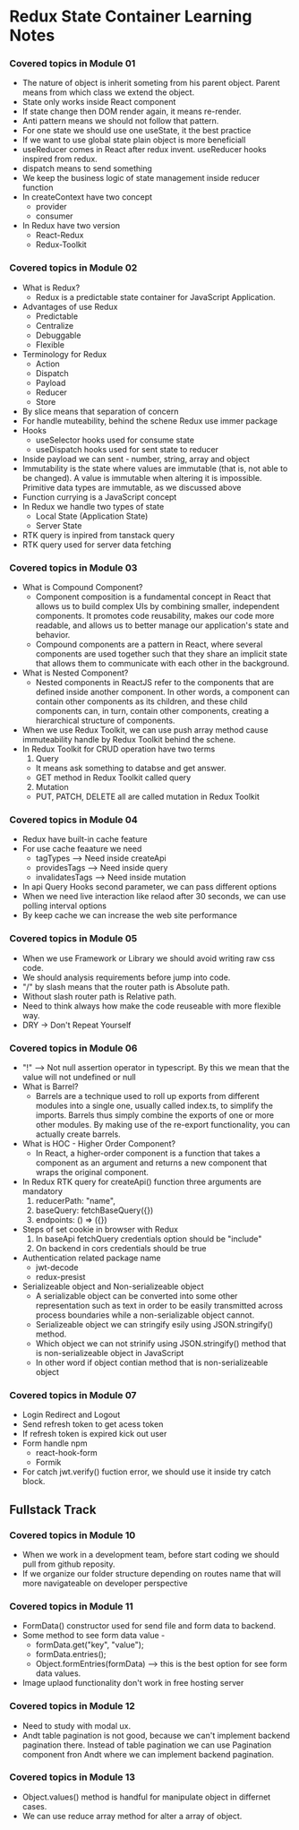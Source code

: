 # Redux State Container Learning Notes

### Covered topics in Module 01

- The nature of object is inherit someting from his parent object. Parent means from which class we extend the object.
- State only works inside React component
- If state change then DOM render again, it means re-render.
- Anti pattern means we should not follow that pattern.
- For one state we should use one useState, it the best practice
- If we want to use global state plain object is more beneficiall
- useReducer comes in React after redux invent. useReducer hooks inspired from redux.
- dispatch means to send something
- We keep the business logic of state management inside reducer function
- In createContext have two concept
  - provider
  - consumer
- In Redux have two version
  - React-Redux
  - Redux-Toolkit

### Covered topics in Module 02

- What is Redux?
  - Redux is a predictable state container for JavaScript Application.
- Advantages of use Redux
  - Predictable
  - Centralize
  - Debuggable
  - Flexible
- Terminology for Redux
  - Action
  - Dispatch
  - Payload
  - Reducer
  - Store
- By slice means that separation of concern
- For handle muteability, behind the schene Redux use immer package
- Hooks
  - useSelector hooks used for consume state
  - useDispatch hooks used for sent state to reducer
- Inside payload we can sent - number, string, array and object
- Immutability is the state where values are immutable (that is, not able to be changed). A value is immutable when altering it is impossible. Primitive data types are immutable, as we discussed above
- Function currying is a JavaScript concept
- In Redux we handle two types of state
  - Local State (Application State)
  - Server State
- RTK query is inpired from tanstack query
- RTK query used for server data fetching

### Covered topics in Module 03

- What is Compound Component?
  - Component composition is a fundamental concept in React that allows us to build complex UIs by combining smaller, independent components. It promotes code reusability, makes our code more readable, and allows us to better manage our application's state and behavior.
  - Compound components are a pattern in React, where several components are used together such that they share an implicit state that allows them to communicate with each other in the background.
- What is Nested Component?
  - Nested components in ReactJS refer to the components that are defined inside another component. In other words, a component can contain other components as its children, and these child components can, in turn, contain other components, creating a hierarchical structure of components.
- When we use Redux Toolkit, we can use push array method cause immuteability handle by Redux Toolkit behind the schene.
- In Redux Toolkit for CRUD operation have two terms
  1. Query
  - It means ask something to databse and get answer.
  - GET method in Redux Toolkit called query
  2. Mutation
  - PUT, PATCH, DELETE all are called mutation in Redux Toolkit

### Covered topics in Module 04

- Redux have built-in cache feature
- For use cache feaature we need
  - tagTypes --> Need inside createApi
  - providesTags --> Need inside query
  - invalidatesTags --> Need inside mutation
- In api Query Hooks second parameter, we can pass different options
- When we need live interaction like relaod after 30 seconds, we can use polling interval options
- By keep cache we can increase the web site performance

### Covered topics in Module 05

- When we use Framework or Library we should avoid writing raw css code.
- We should analysis requirements before jump into code.
- "/" by slash means that the router path is Absolute path.
- Without slash router path is Relative path.
- Need to think always how make the code reuseable with more flexible way.
- DRY -> Don't Repeat Yourself

### Covered topics in Module 06

- "!" --> Not null assertion operator in typescript. By this we mean that the value will not undefined or null
- What is Barrel?
  - Barrels are a technique used to roll up exports from different modules into a single one, usually called index.ts, to simplify the imports. Barrels thus simply combine the exports of one or more other modules. By making use of the re-export functionality, you can actually create barrels.
- What is HOC - Higher Order Component?
  - In React, a higher-order component is a function that takes a component as an argument and returns a new component that wraps the original component.
- In Redux RTK query for createApi() function three arguments are mandatory
  1. reducerPath: "name",
  2. baseQuery: fetchBaseQuery({})
  3. endpoints: () => ({})
- Steps of set cookie in browser with Redux
  1. In baseApi fetchQuery credentials option should be "include"
  2. On backend in cors credentials should be true
- Authentication related package name
  - jwt-decode
  - redux-presist
- Serializeable object and Non-serializeable object
  - A serializable object can be converted into some other representation such as text in order to be easily transmitted across process boundaries while a non-serializable object cannot.
  - Serializeable object we can stringify esily using JSON.stringify() method.
  - Which object we can not strinify using JSON.stringify() method that is non-serializeable object in JavaScript
  - In other word if object contian method that is non-serializeable object

### Covered topics in Module 07

- Login Redirect and Logout
- Send refresh token to get acess token
- If refresh token is expired kick out user
- Form handle npm
  - react-hook-form
  - Formik
- For catch jwt.verify() fuction error, we should use it inside try catch block.

## Fullstack Track

### Covered topics in Module 10

- When we work in a development team, before start coding we should pull from github reposity.
- If we organize our folder structure depending on routes name that will more navigateable on developer perspective

### Covered topics in Module 11

- FormData() constructor used for send file and form data to backend.
- Some method to see form data value -
  - formData.get("key", "value");
  - formData.entries();
  - Object.formEntries(formData) --> this is the best option for see form data values.
- Image uplaod functionality don't work in free hosting server

### Covered topics in Module 12

- Need to study with modal ux.
- Andt table pagination is not good, because we can't implement backend pagination there. Instead of table pagination we can use Pagination component fron Andt where we can implement backend pagination.

### Covered topics in Module 13

- Object.values() method is handful for manipulate object in differnet cases.
- We can use reduce array method for alter a array of object.
